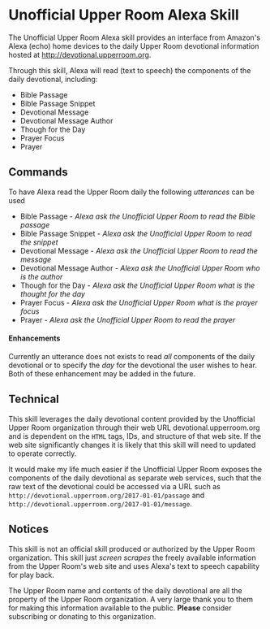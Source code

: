 # Unofficial Upper Room Alexa Skill
The Unofficial Upper Room Alexa skill provides an interface from Amazon's Alexa (echo)
home devices to the daily Upper Room devotional information hosted at
http://devotional.upperroom.org.

Through this skill, Alexa will read (text to speech) the components of the
daily devotional, including:

- Bible Passage
- Bible Passage Snippet
- Devotional Message
- Devotional Message Author
- Though for the Day
- Prayer Focus
- Prayer

## Commands
To have Alexa read the Upper Room daily the following *utterances* can be used

- Bible Passage - *Alexa ask the Unofficial Upper Room to read the Bible passage*
- Bible Passage Snippet - *Alexa ask the Unofficial Upper Room to read the snippet*
- Devotional Message - *Alexa ask the Unofficial Upper Room to read the message*
- Devotional Message Author - *Alexa ask the Unofficial Upper Room who is the author*
- Though for the Day - *Alexa ask the Unofficial Upper Room what is the thought for the day*
- Prayer Focus - *Alexa ask the Unofficial Upper Room what is the prayer focus*
- Prayer - *Alexa ask the Unofficial Upper Room to read the prayer*

#### Enhancements
Currently an utterance does not exists to read *all* components of the daily
devotional or to specify the *day* for the devotional the user wishes to hear.
Both of these enhancement may be added in the future.

## Technical
This skill leverages the daily devotional content provided by the Unofficial Upper Room
organization through their web URL devotional.upperroom.org and is dependent
on the `HTML` tags, IDs, and structure of that web site. If the web site
significantly changes it is likely that this skill will need to updated to
operate correctly.

It would make my life much easier if the Unofficial Upper Room exposes the components
of the daily devotional as separate web services, such that the raw text of the
devotional could be accessed via a URL such as `http://devotional.upperroom.org/2017-01-01/passage` and `http://devotional.upperroom.org/2017-01-01/message`.

## Notices
This skill is not an official skill produced or authorized by the Upper Room
organization. This skill just *screen scrapes* the freely available information
from the Upper Room's web site and uses Alexa's text to speech capability for
play back.

The Upper Room name and contents of the daily devotional are all the property
of the Upper Room organization. A very large thank you to them for making this
information available to the public. **Please** consider subscribing or
donating to this organization.
